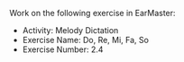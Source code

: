 Work on the following exercise in EarMaster:
- Activity: Melody Dictation
- Exercise Name: Do, Re, Mi, Fa, So
- Exercise Number: 2.4
